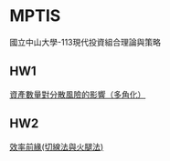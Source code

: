 # MPTIS
 國立中山大學-113現代投資組合理論與策略

## HW1
 [資產數量對分散風險的影響（多角化）](https://github.com/Alan-Cheng/MPTIS/blob/main/HW1/HW1_program.ipynb)

## HW2
 [效率前緣(切線法與火腿法)](https://github.com/Alan-Cheng/MPTIS/blob/main/HW2/HW2_program.ipynb)

